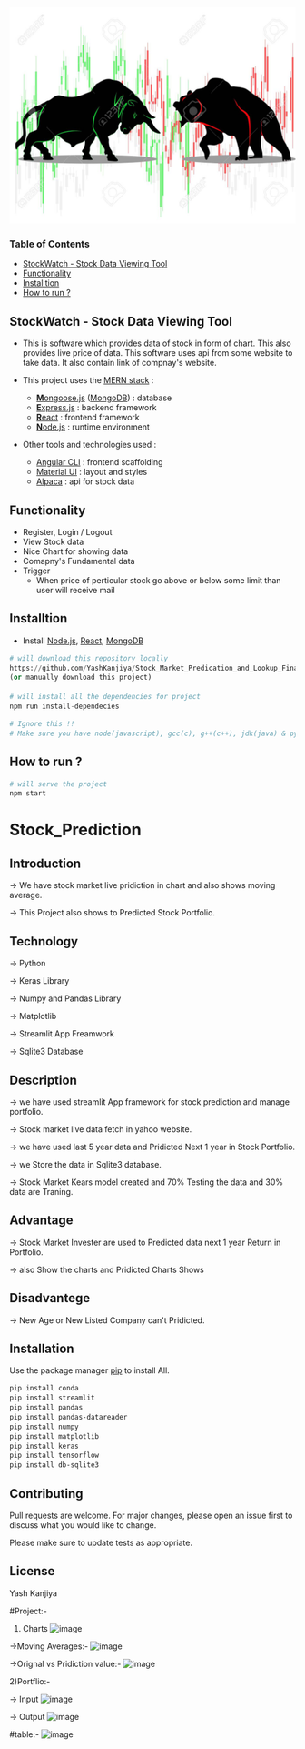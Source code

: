 [<img src="./frontend/src/images/2.jpg" alt="StockWatch" height="380" width="550"/>](https://stockmarketwatch.netlify.app/)
### Table of Contents
- [StockWatch - Stock Data Viewing Tool](#stockwatch---stock-data-viewing-tool)
- [Functionality](#functionality)
- [Installtion](#installtion)
- [How to run ?](#how-to-run-)

## StockWatch - Stock Data Viewing Tool
 - This is software which provides data of stock in form of chart. This also provides live price of data. This software uses api from some website to take data. It also contain link of compnay's website.
 
* This project uses the [MERN stack](https://wikitia.com/index.php?title=MERN_(solution_stack)&mobileaction=toggle_view_desktop) :
  * [**M**ongoose.js](http://www.mongoosejs.com) ([MongoDB](https://www.mongodb.com)) : database
  * [**E**xpress.js](http://expressjs.com) : backend framework
  * [**R**eact](https://reactjs.org/) : frontend framework
  * [**N**ode.js](https://nodejs.org) : runtime environment

* Other tools and technologies used :
  * [Angular CLI](https://cli.angular.io) : frontend scaffolding
  * [Material UI](https://material-ui.com/) : layout and styles
  * [Alpaca](https://alpaca.markets/) : api for stock data

## Functionality
  - Register, Login / Logout
  - View Stock data
  - Nice Chart for showing data
  - Comapny's Fundamental data
  - Trigger
    - When price of perticular stock go above or below some limit than user will receive mail 

## Installtion
- Install [Node.js](https://nodejs.org/en/), [React](https://reactjs.org/), [MongoDB](https://www.mongodb.com/)
```python
# will download this repository locally
https://github.com/YashKanjiya/Stock_Market_Predication_and_Lookup_Final
(or manually download this project)

# will install all the dependencies for project
npm run install-dependecies
```

```python
# Ignore this !!
# Make sure you have node(javascript), gcc(c), g++(c++), jdk(java) & python installed in your system / server (which will compile code).
```


## How to run ?
```python
# will serve the project
npm start
```


# Stock_Prediction

## Introduction

-> We have stock market live pridiction in chart and also shows moving average.

-> This Project also shows to Predicted Stock Portfolio.

## Technology
-> Python

-> Keras Library

-> Numpy and Pandas Library

-> Matplotlib

-> Streamlit App Freamwork

-> Sqlite3 Database

## Description
-> we have used streamlit App framework for stock prediction and manage portfolio.

-> Stock market live data fetch in yahoo website.

-> we have used last 5 year data and Pridicted Next 1 year in Stock Portfolio.

-> we Store the data in Sqlite3 database.

-> Stock Market Kears model created and 70% Testing the data and 30% data are Traning.

## Advantage
-> Stock Market Invester are used to Predicted data next 1 year Return in Portfolio.

-> also Show the charts and Pridicted Charts Shows

## Disadvantege
->  New Age or New Listed Company can't Pridicted.

## Installation

Use the package manager [pip](https://pip.pypa.io/en/stable/) to install All.

```bash
pip install conda
pip install streamlit
pip install pandas
pip install pandas-datareader
pip install numpy
pip install matplotlib
pip install keras
pip install tensorflow
pip install db-sqlite3
```


## Contributing
Pull requests are welcome. For major changes, please open an issue first to discuss what you would like to change.

Please make sure to update tests as appropriate.

## License
Yash Kanjiya

#Project:-
1) Charts
![image](https://user-images.githubusercontent.com/70482112/162556496-9bba832e-bd93-4cd4-af1f-3ed995a06728.png)

->Moving Averages:-
![image](https://user-images.githubusercontent.com/70482112/162556591-3099669e-82b6-4421-b1f1-6976bd0872c2.png)

->Orignal vs Pridiction value:-
![image](https://user-images.githubusercontent.com/70482112/162556606-52d26166-043e-4a8c-b4d4-780911828b61.png)

2)Portflio:-

-> Input
![image](https://user-images.githubusercontent.com/70482112/162556659-2cb4a02f-6c7b-466d-af4e-ae34a5d871af.png)

-> Output
![image](https://user-images.githubusercontent.com/70482112/162556679-a74cc935-edf1-435a-8f1f-bfab6f957c96.png)

#table:-
![image](https://user-images.githubusercontent.com/70482112/162556703-d0bbaebc-8e5d-4669-9e81-16ddedd284c6.png)



